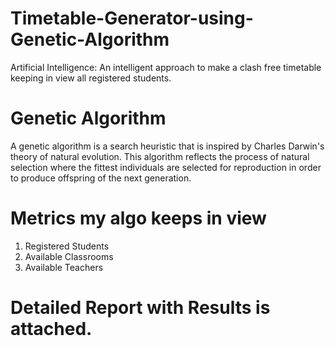 # Timetable-Generator-using-Genetic-Algorithm
Artificial Intelligence: An intelligent approach to make a clash free timetable keeping in view all registered students.

# Genetic Algorithm
A genetic algorithm is a search heuristic that is inspired by Charles Darwin's theory of natural evolution. This algorithm reflects the process of natural selection where the fittest individuals are selected for reproduction in order to produce offspring of the next generation.

# Metrics my algo keeps in view
1. Registered Students
2. Available Classrooms
3. Available Teachers

# Detailed Report with Results is attached.
